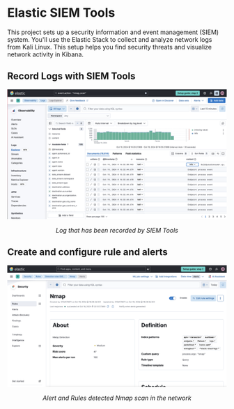 # Elastic SIEM Tools

This project sets up a security information and event management (SIEM) system. You'll use the Elastic Stack to collect and analyze network logs from Kali Linux. This setup helps you find security threats and visualize network activity in Kibana. 




## Record Logs with SIEM Tools

![Branching](A1.png)
<p align="center"> <i>Log that has been recorded by SIEM Tools</i> </p>

## Create and configure rule and alerts

![Branching](A2.png)
<p align="center"> <i>Alert and Rules detected Nmap scan in the network</i> </p>